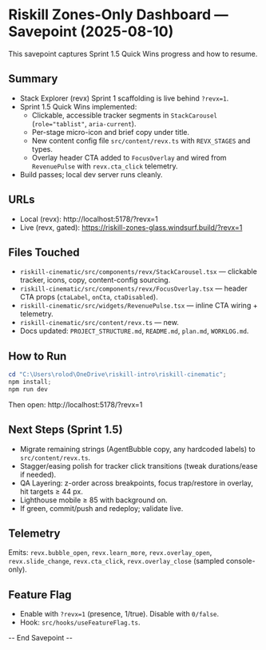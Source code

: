 # Riskill Zones-Only Dashboard — Savepoint (2025-08-10)

This savepoint captures Sprint 1.5 Quick Wins progress and how to resume.

## Summary
- Stack Explorer (revx) Sprint 1 scaffolding is live behind `?revx=1`.
- Sprint 1.5 Quick Wins implemented:
  - Clickable, accessible tracker segments in `StackCarousel` (`role="tablist"`, `aria-current`).
  - Per-stage micro-icon and brief copy under title.
  - New content config file `src/content/revx.ts` with `REVX_STAGES` and types.
  - Overlay header CTA added to `FocusOverlay` and wired from `RevenuePulse` with `revx.cta_click` telemetry.
- Build passes; local dev server runs cleanly.

## URLs
- Local (revx): http://localhost:5178/?revx=1
- Live (revx, gated): https://riskill-zones-glass.windsurf.build/?revx=1

## Files Touched
- `riskill-cinematic/src/components/revx/StackCarousel.tsx` — clickable tracker, icons, copy, content-config sourcing.
- `riskill-cinematic/src/components/revx/FocusOverlay.tsx` — header CTA props (`ctaLabel`, `onCta`, `ctaDisabled`).
- `riskill-cinematic/src/widgets/RevenuePulse.tsx` — inline CTA wiring + telemetry.
- `riskill-cinematic/src/content/revx.ts` — new.
- Docs updated: `PROJECT_STRUCTURE.md`, `README.md`, `plan.md`, `WORKLOG.md`.

## How to Run
```powershell
cd "C:\Users\rolod\OneDrive\riskill-intro\riskill-cinematic";
npm install;
npm run dev
```
Then open: http://localhost:5178/?revx=1

## Next Steps (Sprint 1.5)
- Migrate remaining strings (AgentBubble copy, any hardcoded labels) to `src/content/revx.ts`.
- Stagger/easing polish for tracker click transitions (tweak durations/ease if needed).
- QA Layering: z-order across breakpoints, focus trap/restore in overlay, hit targets ≥ 44 px.
- Lighthouse mobile ≥ 85 with background on.
- If green, commit/push and redeploy; validate live.

## Telemetry
Emits: `revx.bubble_open`, `revx.learn_more`, `revx.overlay_open`, `revx.slide_change`, `revx.cta_click`, `revx.overlay_close` (sampled console-only).

## Feature Flag
- Enable with `?revx=1` (presence, 1/true). Disable with `0/false`.
- Hook: `src/hooks/useFeatureFlag.ts`.

-- End Savepoint --
